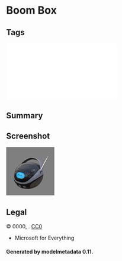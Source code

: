 # Boom Box

## Tags

![sharable](../../README-sharable.md)

## Summary

 

## Screenshot

![screenshot](screenshot/screenshot.jpg)

## Legal

&copy; 0000, . [CC0](https://creativecommons.org/publicdomain/zero/1.0/legalcode)

 - Microsoft for Everything

#### Generated by modelmetadata 0.11.